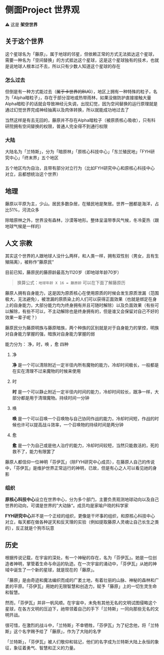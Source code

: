 # 侧面Project 世界观

⚠️ 这是 **架空世界**

## 关于这个世界

这个星球名为「藤原」，属于地球的邻星，但依赖正常的方式无法抵达这个星球，需要一种名为「空间替换」的方式抵达这个星球，这是这个星球独有的技术，也就是说地球人根本过不去，所以只有少数人知道这个星球的存在

### 怎么过去

但倒是有一种方式能过去（~~属于卡世界的BUG~~），地区上拥有一种特殊的粒子，名为「Alpha暗粒子」，存在于部分湿地或热带雨林，如果没做防护直接接触大量Alpha暗粒子的话就会导致神经元失调，出现幻觉，因为空间替换的运行原理就是通过幻觉世界完成神经抽离以及肉体转换，所以就能成功地过去了

当然这样是有去无回的，藤原并不存在Alpha暗粒子（被原质核心吸收），只有科研院拥有空间替换的权限，普通人完全得不到通行权限

### 大陆

大陆名为「兰特斯」，分为「暗原林」「原核心科技中心」「东兰殖民地」「FYH研究中心」「终末界」五个地区

五个地区均为自治，且带有部分对立行为（比如FYH研究中心和原核心科技中心对立，且都想统治这个世界）

## 地理

藤原以平原为主，少山。居民多数杂居，在殖民地是聚居。世界一圈都是海洋，占比51%，河流众多

除暗原林之外，世界没有森林，沙漠等地形。整体呈温带季风气候，冬冷夏热（跟地球气候是一样的）

## 人文 宗教

其实这个世界的人跟地球人没什么两样，和人类一样，拥有双性别（男女，且有生殖隔离），被称作”藤原民“

目前已知，藤原民的藤原龄最高为1120岁（即地球年龄70岁）

> 换算公式：`地球年龄 X 16 = 藤原龄` 可以在下面了解藤原历

藤原人拥有自身能力，这是因为原质核心在使用原质的时候会发生原质泄漏（范围极大，无法避免），被泄漏的原质染上的人们可以获得正面效果（也就是绑定在身上的自身能力，大部分能力均为终身拥有并且可随时解除）以及负面效果（有些可以解除，有些不可以，不主动解除也是终身拥有的，但是谁又会保留对自己不好的效果一辈子呢？） 

藤原民分为藤原明族与藤原暗族，两个种族的区别就是对于自身能力的掌控，明族对自身能力掌握的强，暗族对自身能力掌握的弱

能力分为： 净，时，唤 ，愈 四种

1. 净

   **净** 是一个可以清除附近一定半径内所有魔物的能力，冷却时间极长，一般都是在实在清理不过来魔物的时候来使用

2. 时

   **时** 是一个可以静止附近一定半径内时间的能力，冷却时间较长，跟净一样，大部分都是用于清理魔物。持续时间一分钟

3. 唤

   **唤** 是一个可以召唤一个召唤物与自己协同作战的能力，冷却时间短，作战的时候也许可以提高战斗效率，一个召唤物的持续时间是两分钟

4. 愈

   **愈** 是一个为自己或是他人治疗的能力，冷却时间较短，当然只能救活的，死的救不了，能力有限罢了

藤原人都信仰一位神明「芬伊瓦」（除FYH研究中心成员），在藤原人自己的传说中，「芬伊瓦」是维护世界正常运行的神明，已故，但是有心之人可以看见祂的身影

### 组织

**原核心科技中心**设立在世界中心，分为多个部门，主要负责观测地球动向以及自己世界的动向，可谓是世界的”大动脉“。成员均是家喻户晓的科学家

**FYH研究中心**并不是一个正经的组织，更像是干坏事的组织，和原核心科技中心对立，每天都在做各种逆天和反天理的实验（例如提取藤原人灵魂让自己长生之类的），反正就是个狗币玩意

## 历史

根据传说记载，在宇宙的深处，有一个神秘的存在，名为「芬伊瓦」。她是一位创造者神明，掌管着生命与命运的轨迹。在一次宇宙的涌动中，「芬伊瓦」从她的神域中诞生了一个新的星球，就是现在的「藤原」。

「藤原」是由奇迹和魔法编织而成的广袤土地，有着壮丽的山脉、神秘的森林和广袤的平原。「芬伊瓦」用她的无限智慧和创造力，赋予「藤原」上的一切生灵生命和智慧。

然而，「芬伊瓦」并非一帆风顺。在宇宙中，未免有其他无名的文明试图侵略这个星球，在各方文明的压迫下，祂带领着自己的手下「兰特斯」一同向那些无名的文明开战。

很可惜，在激烈的战斗中，「兰特斯」不幸牺牲，「芬伊瓦」为了纪念他，将「兰特斯」这个名字赐予给了「藤原」，作为了大陆的名字

「兰特斯」，「芬伊瓦」被人们敬仰和铭记，他们的名字成为兰特斯大陆上永恒的象征，象征着勇气、智慧和正义的力量。

